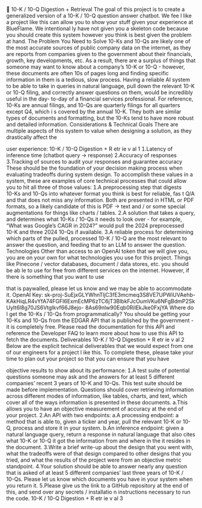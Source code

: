 📃
10-K / 10-Q Digestion + Retrieval
The goal of this project is to create a generalized version of a 10K / 10Q question answer chatbot. We fee
l
like a project like this can allow you to show your stuff given your experience at BlueFlame. We intentional
ly
have not given you a skeleton code because you should create this system however you think is best given
the problem at hand.
The Problem You Need to Solve
10Ks and 10Qs are likely one of the most accurate sources of public company data on the internet, as they
are reports from companies given to the government about their financials, growth, key developments, etc.
As a result, there are a surplus of things that someone may want to know about a companyʼs 10K or 10Q 
however, these documents are often 10s of pages long and finding specific information in them is a tedious,
slow process. Having a reliable AI system to be able to take in queries in natural language, pull down the
relevant 10K or 10Q filing, and correctly answer questions on them, would be incredibly useful in the day-
to-day of a financial services professional.
For reference, 10Ks are annual filings, and 10Qs are quarterly filings for all quarters except Q4, which i
s
covered by the annual 10K. They both are similar types of documents and formatting, but the 10Ks tend to
have more robust and detailed information.
Considerations & Technical Goals
There are multiple aspects of this system to value when designing a solution, as they drastically affect the

user experience:
10K / 10Q Digestion  R etr ie v al
1
Latency of inference time (chatbot query → response)
Accuracy of responses
Tracking of sources to audit your responses and guarantee accuracy
These should be the foundation of your decision making process when evaluating tradeoffs during system
design.
To accomplish these values in a system, these are examples of core technical processes that could allow you
to hit all three of those values:
A preprocessing step that digests 10Ks and 10Qs into whatever format you think is best for reliable, fas
t
Q/A and that does not miss any information. Both are presented in HTML or PDF formats, so a likely
candidate of this is PDF  text and / or some special augmentations for things like charts / tables.
A solution that takes a query, and determines what 10Ks / 10Qs it needs to look over - for example,
“What was Googleʼs CAGR in 2024?ˮ would pull the 2024 preprocessed 10K and three 2024 10Qs if
available.
A reliable process for determining which parts of the pulled, processed 10K / 10Q are the most relevant
to answer the question, and feeding that to an LLM to answer the question.
Technologies
Other than access to an OpenAI token that we will give you, you are on your own for what technologies you
use for this project. Things like Pinecone / vector databases, document / data stores, etc. you should be ab
le
to use for free from different services on the internet. However, if there is something that you want to use

that is paywalled, please let us know and we may be able to accommodate it.
OpenAI Key:
sk-proj-SuEjxGLYWhnTljC3fE3mcmeq3S8VE7UPWiUVAehb-
KAkHiqLR4vYfA74FGFI6ExmEcMP6zTC6jT3BlbkFJcOumVKu6NFgBdmP2SkUyIt6l8g70JS6VtgIkvf66J8ejo-
8As69nlw90Eqb0RiIEkJke0FxjYA
Where do I get the 10Ks / 10Qs from programmatically?
You should be getting your 10Ks and 10Qs from the EDGAR API that is published by the government - it is
completely free. Please read the documentation for this API and reference the Developer FAQ to learn more
about how to use this API to fetch the documents.
Deliverables
10K / 10Q Digestion  R etr ie v al
2
Below are the explicit technical deliverables that we would expect from one of our engineers for a project l
ike
this. To complete these, please take your time to plan out your project so that you can ensure that you have

objective results to show about its performance:
A test suite of potential questions someone may ask and the answers for at least 5 different companiesʼ
recent 3 years of 10K and 10Qs. This test suite should be made before implementation. Questions
should cover retrieving information across different modes of information, like tables, charts, and text,
which cover all of the ways information is presented in these documents.
aThis allows you to have an objective measurement of accuracy at the end of your project.
An API with two endpoints:
aA processing endpoint: a method that is able to, given a ticker and year, pull the relevant 10K or 10
Q, process and store it in your system.
bAn inference endpoint: given a natural language query, return a response in natural language that
also cites what 10K or 10Q it got the information from and where in the it resides in the document.
Write a brief write-up about the design that you went with, what the tradeoffs were of that design
compared to other designs that you tried, and what the results of the project were from an objective
metric standpoint.
Your solution should be able to answer nearly any question that is asked of at least 5 different
companiesʼ last three years of 10K / 10Qs. Please let us know which documents you have in your
system when you return it.
Please give us the link to a GitHub repository at the end of this, and send over any secrets / installatio
n
instructions necessary to run the code.
10K / 10Q Digestion  R etr ie v al
3
